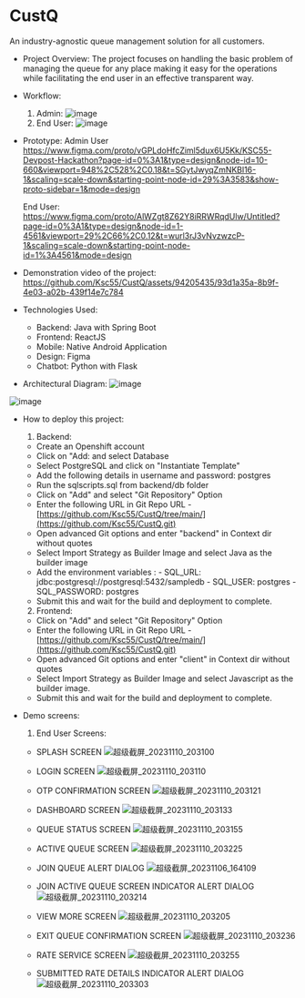 # CustQ
An industry-agnostic queue management solution for all customers.

- Project Overview:
  The project focuses on handling the basic problem of managing the queue for any place making it easy for the operations while facilitating the end user in an effective transparent way.
  
- Workflow:
  1) Admin:
     ![image](https://github.com/Ksc55/CustQ/assets/6066608/0f7f7e07-f855-4238-8a50-3c45f2fcfc4f)
  2) End User:
     ![image](https://github.com/Ksc55/CustQ/assets/6066608/f15b3916-ac3c-44e6-9d3f-bea81e2ce7d1)

- Prototype:
  Admin User
  https://www.figma.com/proto/vGPLdoHfcZiml5dux6U5Kk/KSC55-Devpost-Hackathon?page-id=0%3A1&type=design&node-id=10-660&viewport=948%2C528%2C0.18&t=SGytJwyqZmNKBl16-1&scaling=scale-down&starting-point-node-id=29%3A3583&show-proto-sidebar=1&mode=design

  End User:
  https://www.figma.com/proto/AlWZgt8Z62Y8iRRWRqdUlw/Untitled?page-id=0%3A1&type=design&node-id=1-4561&viewport=29%2C66%2C0.12&t=wurl3rJ3vNvzwzcP-1&scaling=scale-down&starting-point-node-id=1%3A4561&mode=design
  
- Demonstration video of the project:
  https://github.com/Ksc55/CustQ/assets/94205435/93d1a35a-8b9f-4e03-a02b-439f14e7c784
  
- Technologies Used:
    -  Backend:    Java with Spring Boot
    -  Frontend:   ReactJS
    -  Mobile:     Native Android Application
    -  Design:     Figma
    -  Chatbot:    Python with Flask
      
- Architectural Diagram:
![image](https://github.com/Ksc55/CustQ/assets/6066608/32df61a9-c69b-4f63-b86b-07adb93f0c5b)

![image](https://github.com/Ksc55/CustQ/assets/6066608/cdba6f6e-d234-4736-8e4d-1bf1540535d8)
    
- How to deploy this project:
  1) Backend:
  - Create an Openshift account
  - Click on "Add: and select Database
  - Select PostgreSQL and click on "Instantiate Template"
  - Add the following details in username and password: postgres
  - Run the sqlscripts.sql from backend/db folder
  - Click on "Add" and select "Git Repository" Option
  - Enter the following URL in Git Repo URL - [https://github.com/Ksc55/CustQ/tree/main/](https://github.com/Ksc55/CustQ.git)
  - Open advanced Git options and enter "backend" in Context dir without quotes
  - Select Import Strategy as Builder Image and select Java as the builder image
  - Add the environment variables :
        - SQL_URL: jdbc:postgresql://postgresql:5432/sampledb
        - SQL_USER: postgres
        - SQL_PASSWORD: postgres
  - Submit this and wait for the build and deployment to complete.

  2) Frontend:
  - Click on "Add" and select "Git Repository" Option
  - Enter the following URL in Git Repo URL - [https://github.com/Ksc55/CustQ/tree/main/](https://github.com/Ksc55/CustQ.git)
  - Open advanced Git options and enter "client" in Context dir without quotes
  - Select Import Strategy as Builder Image and select Javascript as the builder image.
  - Submit this and wait for the build and deployment to complete.
  
- Demo screens:
  1) End User Screens:
    - SPLASH SCREEN
      ![超级截屏_20231110_203100](https://github.com/Ksc55/CustQ/assets/94205435/00def03d-e9b4-41fc-a00c-30c459ea93b2)
      
    - LOGIN SCREEN
      ![超级截屏_20231110_203110](https://github.com/Ksc55/CustQ/assets/94205435/b5e709c1-aaab-4a39-ae97-1111f7e3383b)
      
    - OTP CONFIRMATION SCREEN
      ![超级截屏_20231110_203121](https://github.com/Ksc55/CustQ/assets/94205435/c69222c6-2f3e-41d8-b963-5d9554cb0e29)
      
    - DASHBOARD SCREEN
      ![超级截屏_20231110_203133](https://github.com/Ksc55/CustQ/assets/94205435/b982e3b2-8841-4af9-a1c5-568774f94a53)
      
    - QUEUE STATUS SCREEN
      ![超级截屏_20231110_203155](https://github.com/Ksc55/CustQ/assets/94205435/a11a51c2-2cf8-4684-90f8-bb8dcfba6141)
      
    - ACTIVE QUEUE SCREEN
      ![超级截屏_20231110_203225](https://github.com/Ksc55/CustQ/assets/94205435/29c594f5-dce1-4fb3-b7e1-bd6ca8a18cf6)
      
    - JOIN QUEUE ALERT DIALOG
      ![超级截屏_20231106_164109](https://github.com/Ksc55/CustQ/assets/94205435/f3ffabe5-8604-4474-90c8-67d7e6d12d1b)

    - JOIN ACTIVE QUEUE SCREEN INDICATOR ALERT DIALOG
      ![超级截屏_20231110_203214](https://github.com/Ksc55/CustQ/assets/94205435/20cbab9d-49c4-4572-aa20-43bd0ade3fd0)

    - VIEW MORE SCREEN
      ![超级截屏_20231110_203205](https://github.com/Ksc55/CustQ/assets/94205435/70367a7f-c416-4445-8b80-6640bf5c56be)

    - EXIT QUEUE CONFIRMATION SCREEN
    ![超级截屏_20231110_203236](https://github.com/Ksc55/CustQ/assets/94205435/47822998-4d6b-4334-9b4e-0eced3bcb928)

    - RATE SERVICE SCREEN
    ![超级截屏_20231110_203255](https://github.com/Ksc55/CustQ/assets/94205435/ad28aac4-4831-4ebc-9065-b475da41ed89)

    - SUBMITTED RATE DETAILS INDICATOR ALERT DIALOG
    ![超级截屏_20231110_203303](https://github.com/Ksc55/CustQ/assets/94205435/5b2b9b72-fa7e-4c22-b697-2ca15afed29b)



  
